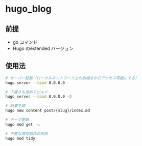 # hugo_blog
## 前提

- go コマンド
- Hugo のextended バージョン

## 使用法

```bash
# サーバー起動（ローカルネットワーク上の別端末からアクセス可能にする）
hugo server --bind 0.0.0.0

# 下書きも含めてビルド
hugo server --bind 0.0.0.0 -D

# 記事生成
hugo new content post/{slug}/index.md

# テーマ更新
hugo mod get -u

# 不要な依存関係の削除
hugo mod tidy
```
